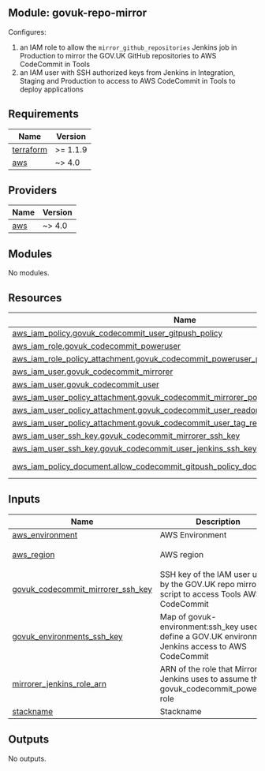 ## Module: govuk-repo-mirror

Configures:
1. an IAM role to allow the `mirror_github_repositories` Jenkins job
   in Production to mirror the GOV.UK GitHub repositories to AWS CodeCommit in
   Tools
2. an IAM user with SSH authorized keys from Jenkins in Integration, Staging and
   Production to access to AWS CodeCommit in Tools to deploy applications

## Requirements

| Name | Version |
|------|---------|
| <a name="requirement_terraform"></a> [terraform](#requirement\_terraform) | >= 1.1.9 |
| <a name="requirement_aws"></a> [aws](#requirement\_aws) | ~> 4.0 |

## Providers

| Name | Version |
|------|---------|
| <a name="provider_aws"></a> [aws](#provider\_aws) | ~> 4.0 |

## Modules

No modules.

## Resources

| Name | Type |
|------|------|
| [aws_iam_policy.govuk_codecommit_user_gitpush_policy](https://registry.terraform.io/providers/hashicorp/aws/latest/docs/resources/iam_policy) | resource |
| [aws_iam_role.govuk_codecommit_poweruser](https://registry.terraform.io/providers/hashicorp/aws/latest/docs/resources/iam_role) | resource |
| [aws_iam_role_policy_attachment.govuk_codecommit_poweruser_policy_attachment](https://registry.terraform.io/providers/hashicorp/aws/latest/docs/resources/iam_role_policy_attachment) | resource |
| [aws_iam_user.govuk_codecommit_mirrorer](https://registry.terraform.io/providers/hashicorp/aws/latest/docs/resources/iam_user) | resource |
| [aws_iam_user.govuk_codecommit_user](https://registry.terraform.io/providers/hashicorp/aws/latest/docs/resources/iam_user) | resource |
| [aws_iam_user_policy_attachment.govuk_codecommit_mirrorer_policy_attachment](https://registry.terraform.io/providers/hashicorp/aws/latest/docs/resources/iam_user_policy_attachment) | resource |
| [aws_iam_user_policy_attachment.govuk_codecommit_user_readonly_policy_attachment](https://registry.terraform.io/providers/hashicorp/aws/latest/docs/resources/iam_user_policy_attachment) | resource |
| [aws_iam_user_policy_attachment.govuk_codecommit_user_tag_resources_policy_attachment](https://registry.terraform.io/providers/hashicorp/aws/latest/docs/resources/iam_user_policy_attachment) | resource |
| [aws_iam_user_ssh_key.govuk_codecommit_mirrorer_ssh_key](https://registry.terraform.io/providers/hashicorp/aws/latest/docs/resources/iam_user_ssh_key) | resource |
| [aws_iam_user_ssh_key.govuk_codecommit_user_jenkins_ssh_key](https://registry.terraform.io/providers/hashicorp/aws/latest/docs/resources/iam_user_ssh_key) | resource |
| [aws_iam_policy_document.allow_codecommit_gitpush_policy_document](https://registry.terraform.io/providers/hashicorp/aws/latest/docs/data-sources/iam_policy_document) | data source |

## Inputs

| Name | Description | Type | Default | Required |
|------|-------------|------|---------|:--------:|
| <a name="input_aws_environment"></a> [aws\_environment](#input\_aws\_environment) | AWS Environment | `string` | n/a | yes |
| <a name="input_aws_region"></a> [aws\_region](#input\_aws\_region) | AWS region | `string` | `"eu-west-1"` | no |
| <a name="input_govuk_codecommit_mirrorer_ssh_key"></a> [govuk\_codecommit\_mirrorer\_ssh\_key](#input\_govuk\_codecommit\_mirrorer\_ssh\_key) | SSH key of the IAM user used by the GOV.UK repo mirroring script to access Tools AWS CodeCommit | `string` | n/a | yes |
| <a name="input_govuk_environments_ssh_key"></a> [govuk\_environments\_ssh\_key](#input\_govuk\_environments\_ssh\_key) | Map of govuk-environment:ssh\_key used to define a GOV.UK environment Jenkins access to AWS CodeCommit | `list(object({ environment = string, ssh_key = string }))` | n/a | yes |
| <a name="input_mirrorer_jenkins_role_arn"></a> [mirrorer\_jenkins\_role\_arn](#input\_mirrorer\_jenkins\_role\_arn) | ARN of the role that Mirrorer Jenkins uses to assume the govuk\_codecommit\_poweruser role | `string` | n/a | yes |
| <a name="input_stackname"></a> [stackname](#input\_stackname) | Stackname | `string` | n/a | yes |

## Outputs

No outputs.
